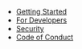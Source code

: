 * [Getting Started](/)
* [For Developers](/development)
* [Security](/security)
* [Code of Conduct](/code)